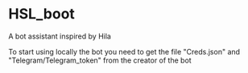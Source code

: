 # HSL_boot
A bot assistant inspired by Hila

To start using locally the bot you need to get the file
"Creds.json" and "Telegram/Telegram_token" from the creator of the bot